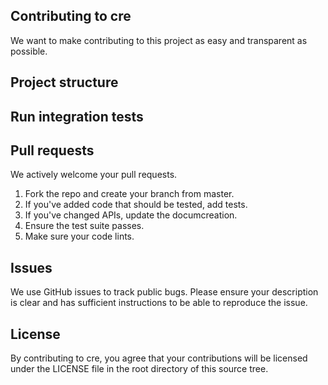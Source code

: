## Contributing to cre

We want to make contributing to this project as easy and transparent as possible.

## Project structure


## Run integration tests


## Pull requests

We actively welcome your pull requests.

1. Fork the repo and create your branch from master.
2. If you've added code that should be tested, add tests.
3. If you've changed APIs, update the documcreation.
4. Ensure the test suite passes.
5. Make sure your code lints.

## Issues

We use GitHub issues to track public bugs. Please ensure your description is clear and has sufficient instructions to be able to reproduce the issue.

## License

By contributing to cre, you agree that your contributions will be licensed under the LICENSE file in the root directory of this source tree.